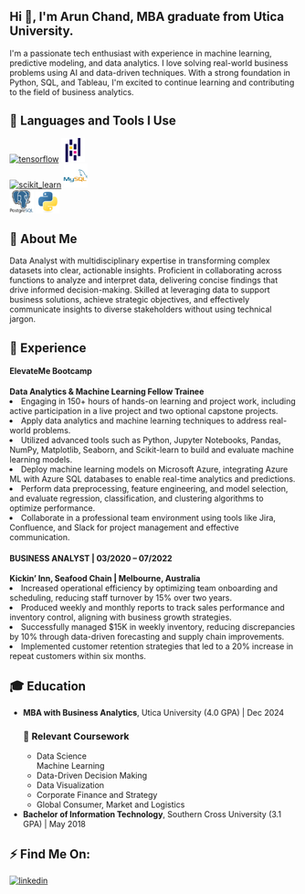 <h2>Hi 👋, I'm Arun Chand, MBA graduate from Utica University.</h2>
<p>I'm a passionate tech enthusiast with experience in machine learning, predictive modeling, and data analytics. I love solving real-world business problems using AI and data-driven techniques. With a strong foundation in Python, SQL, and Tableau, I'm excited to continue learning and contributing to the field of business analytics.</p>

<h2>🚀 Languages and Tools I Use</h2>
<p>
<a target="_blank" href="https://www.vectorlogo.zone/logos/tensorflow/tensorflow-icon.svg" style="display: inline-block;"><img src="https://www.vectorlogo.zone/logos/tensorflow/tensorflow-icon.svg" alt="tensorflow" width="42" height="42" /></a> 
<a target="_blank" href="https://raw.githubusercontent.com/devicons/devicon/2ae2a900d2f041da66e950e4d48052658d850630/icons/pandas/pandas-original.svg" style="display: inline-block;"><img src="https://raw.githubusercontent.com/devicons/devicon/2ae2a900d2f041da66e950e4d48052658d850630/icons/pandas/pandas-original.svg" alt="pandas" width="42" height="42" /></a>   <br>
<a target="_blank" href="https://upload.wikimedia.org/wikipedia/commons/0/05/Scikit_learn_logo_small.svg" style="display: inline-block;"><img src="https://upload.wikimedia.org/wikipedia/commons/0/05/Scikit_learn_logo_small.svg" alt="scikit_learn" width="42" height="42" /></a>   
<a target="_blank" href="https://raw.githubusercontent.com/devicons/devicon/master/icons/mysql/mysql-original-wordmark.svg" style="display: inline-block;"><img src="https://raw.githubusercontent.com/devicons/devicon/master/icons/mysql/mysql-original-wordmark.svg" alt="mysql" width="42" height="42" /></a>  <br>
<a target="_blank" href="https://raw.githubusercontent.com/devicons/devicon/master/icons/postgresql/postgresql-original-wordmark.svg" style="display: inline-block;"><img src="https://raw.githubusercontent.com/devicons/devicon/master/icons/postgresql/postgresql-original-wordmark.svg" alt="postgresql" width="42" height="42" /></a> 
<a target="_blank" href="https://raw.githubusercontent.com/devicons/devicon/master/icons/python/python-original.svg" style="display: inline-block;"><img src="https://raw.githubusercontent.com/devicons/devicon/master/icons/python/python-original.svg" alt="python" width="42" height="42" /></a>
</p>

<h2>🌟 About Me</h2>
<p>Data Analyst with multidisciplinary expertise in transforming complex datasets into clear, actionable insights. Proficient in collaborating across functions to analyze and interpret data, delivering concise findings that drive informed decision-making. Skilled at leveraging data to support business solutions, achieve strategic objectives, and effectively communicate insights to diverse stakeholders without using technical jargon.</p>

<h2>💼 Experience</h2>
<h4>ElevateMe Bootcamp</h4>
<b>Data Analytics & Machine Learning Fellow Trainee</b>
    <li>Engaging in 150+ hours of hands-on learning and project work, including active participation in a live project and two optional capstone projects.</li>
	<li>Apply data analytics and machine learning techniques to address real-world problems.</li>
	<li>Utilized advanced tools such as Python, Jupyter Notebooks, Pandas, NumPy, Matplotlib, Seaborn, and Scikit-learn to build and evaluate machine learning models.</li>
	<li>Deploy machine learning models on Microsoft Azure, integrating Azure ML with Azure SQL databases to enable real-time analytics and predictions.</li>
	<li>Perform data preprocessing, feature engineering, and model selection, and evaluate regression, classification, and clustering algorithms to optimize performance.</li>
	<li>Collaborate in a professional team environment using tools like Jira, Confluence, and Slack for project management and effective communication.</li>

<h4> BUSINESS ANALYST | 03/2020 – 07/2022</h4>
<b>Kickin’ Inn, Seafood Chain | Melbourne, Australia</b>
    <li>Increased operational efficiency by optimizing team onboarding and scheduling, reducing staff turnover by 15% over two years.</li>
	<li>Produced weekly and monthly reports to track sales performance and inventory control, aligning with business growth strategies.</li>
    <li>Successfully managed $15K in weekly inventory, reducing discrepancies by 10% through data-driven forecasting and supply chain improvements.</li>
    <li>Implemented customer retention strategies that led to a 20% increase in repeat customers within six months.</li>

<h2>🎓 Education</h2>
<ul>
  <li><b>MBA with Business Analytics</b>, Utica University (4.0 GPA) | Dec 2024</li>
  <h3>📘 Relevant Coursework</h3>
  <ul>
    <li>Data Science</li>
    <il>Machine Learning</li>
    <li>Data-Driven Decision Making</li>
    <li>Data Visualization</li>
    <li>Corporate Finance and Strategy</li>
    <li>Global Consumer, Market and Logistics</li>
  </ul>
  <li><b>Bachelor of Information Technology</b>, Southern Cross University (3.1 GPA) | May 2018</li>
</ul>

<h2>⚡️ Find Me On:</h2>
<p>
<a target="_blank" href="https://www.linkedin.com/in/c-arun" style="display: inline-block;"><img src="https://img.shields.io/badge/linkedin-logo?style=for-the-badge&logo=linkedin&logoColor=white&color=%230a77b6" alt="linkedin" /></a>
</p>
